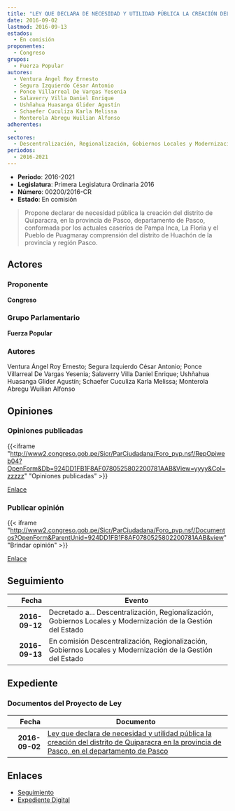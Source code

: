 ```yaml
---
title: "LEY QUE DECLARA DE NECESIDAD Y UTILIDAD PÚBLICA LA CREACIÓN DEL DISTRITO DE QUIPARACRA EN LA PROV. DE PASCO, EN EL DEPARTAMENTO DE PASCO"
date: 2016-09-02
lastmod: 2016-09-13
estados: 
  - En comisión
proponentes: 
  - Congreso
grupos: 
  - Fuerza Popular
autores: 
  - Ventura Ángel Roy Ernesto
  - Segura Izquierdo César Antonio
  - Ponce Villarreal De Vargas Yesenia
  - Salaverry Villa Daniel Enrique
  - Ushñahua Huasanga Glider Agustín
  - Schaefer Cuculiza Karla Melissa
  - Monterola Abregu Wuilian Alfonso
adherentes: 
  - 
sectores: 
  - Descentralización, Regionalización, Gobiernos Locales y Modernización de la Gestión del Estado
periodos: 
  - 2016-2021
---
```


- **Periodo**: 2016-2021
- **Legislatura**: Primera Legislatura Ordinaria 2016
- **Número**: 00200/2016-CR
- **Estado**: En comisión

> Propone declarar de necesidad pública la creación del distrito de Quiparacra, en la provincia de Pasco, departamento de Pasco, conformada por los actuales caseríos de Pampa Inca, La Floria y el Pueblo de Puagmaray comprensión del distrito de Huachón de la provincia y región Pasco.


## Actores

### Proponente

**Congreso**

### Grupo Parlamentario

**Fuerza Popular**

### Autores

Ventura Ángel Roy Ernesto; Segura Izquierdo César Antonio; Ponce Villarreal De Vargas Yesenia; Salaverry Villa Daniel Enrique; Ushñahua Huasanga Glider Agustín; Schaefer Cuculiza Karla Melissa; Monterola Abregu Wuilian Alfonso


## Opiniones

### Opiniones publicadas

{{<iframe "http://www2.congreso.gob.pe/Sicr/ParCiudadana/Foro_pvp.nsf/RepOpiweb04?OpenForm&Db=924DD1FB1F8AF0780525802200781AAB&View=yyyy&Col=zzzzz" "Opiniones publicadas" >}}

[Enlace](http://www2.congreso.gob.pe/Sicr/ParCiudadana/Foro_pvp.nsf/RepOpiweb04?OpenForm&Db=924DD1FB1F8AF0780525802200781AAB&View=yyyy&Col=zzzzz)
### Publicar opinión

{{< iframe "http://www2.congreso.gob.pe/Sicr/ParCiudadana/Foro_pvp.nsf/Documentos?OpenForm&ParentUnid=924DD1FB1F8AF0780525802200781AAB&view" "Brindar opinión" >}}

[Enlace](http://www2.congreso.gob.pe/Sicr/ParCiudadana/Foro_pvp.nsf/Documentos?OpenForm&ParentUnid=924DD1FB1F8AF0780525802200781AAB&view)

## Seguimiento

| Fecha | Evento |
|------:|--------|
| **2016-09-12** | Decretado a... Descentralización, Regionalización, Gobiernos Locales y Modernización de la Gestión del Estado|
| **2016-09-13** | En comisión Descentralización, Regionalización, Gobiernos Locales y Modernización de la Gestión del Estado|


## Expediente


### Documentos del Proyecto de Ley

| Fecha | Documento |
|------:|--------|
| **2016-09-02** | [Ley que declara de necesidad y utilidad pública la creación del distrito de Quiparacra en la provincia de Pasco, en el departamento de Pasco](http://www.leyes.congreso.gob.pe/Documentos/2016_2021/Proyectos_de_Ley_y_de_Resoluciones_Legislativas/PL0020020160902..pdf) |

## Enlaces 

- [Seguimiento](http://www2.congreso.gob.pe/Sicr/TraDocEstProc/CLProLey2016.nsf/f7fff46988ca05b1052578e100829cc7/d304d17ad0dd3f53052580220077fa42?OpenDocument)
- [Expediente Digital](http://www2.congreso.gob.pe/Sicr/TraDocEstProc/CLProLey2016.nsf/f7fff46988ca05b1052578e100829cc7/d304d17ad0dd3f53052580220077fa42?OpenDocument&Click=05257FB7005EB655.eb71d0cf91d8294e05256cdf006b5706/$Body/0.1C6C)
